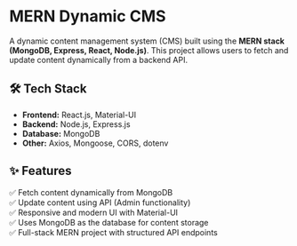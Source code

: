 # MERN Dynamic CMS

A dynamic content management system (CMS) built using the **MERN stack (MongoDB, Express, React, Node.js)**. This project allows users to fetch and update content dynamically from a backend API.

## 🛠 Tech Stack

- **Frontend:** React.js, Material-UI
- **Backend:** Node.js, Express.js
- **Database:** MongoDB
- **Other:** Axios, Mongoose, CORS, dotenv

## ✨ Features

✅ Fetch content dynamically from MongoDB  
✅ Update content using API (Admin functionality)  
✅ Responsive and modern UI with Material-UI  
✅ Uses MongoDB as the database for content storage  
✅ Full-stack MERN project with structured API endpoints  
